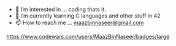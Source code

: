 <!---
MaazBinNaseer/MaazBinNaseer is a ✨ special ✨ repository because its `README.md` (this file) appears on your GitHub profile.
You can click the Preview link to take a look at your changes.
--->
- 👀 I’m interested in ... coding thats it. 
- 🌱 I’m currently learning C languages and other stuff in 42 
- 📫 How to reach me ... maazbinnaseer@gmail.com



https://www.codewars.com/users/MaazBinNaseer/badges/large
